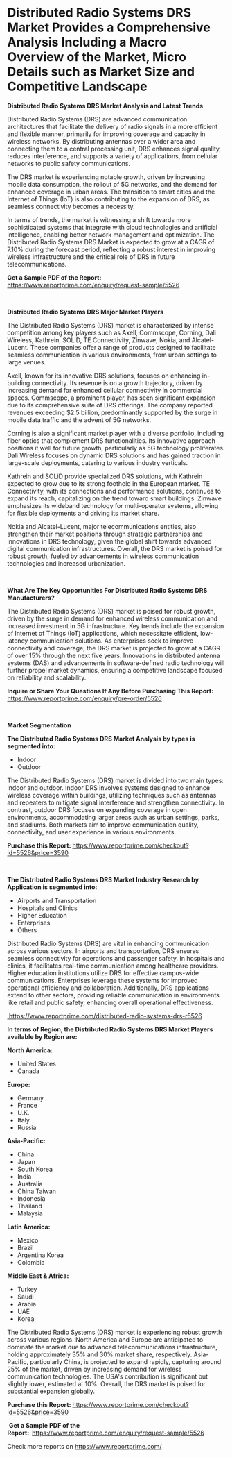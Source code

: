 <p><h1>Distributed Radio Systems DRS Market Provides a Comprehensive Analysis Including a Macro Overview of the Market, Micro Details such as Market Size and Competitive Landscape</h1></p><p><strong>Distributed Radio Systems DRS Market Analysis and Latest Trends</strong></p>
<p><p>Distributed Radio Systems (DRS) are advanced communication architectures that facilitate the delivery of radio signals in a more efficient and flexible manner, primarily for improving coverage and capacity in wireless networks. By distributing antennas over a wider area and connecting them to a central processing unit, DRS enhances signal quality, reduces interference, and supports a variety of applications, from cellular networks to public safety communications.</p><p>The DRS market is experiencing notable growth, driven by increasing mobile data consumption, the rollout of 5G networks, and the demand for enhanced coverage in urban areas. The transition to smart cities and the Internet of Things (IoT) is also contributing to the expansion of DRS, as seamless connectivity becomes a necessity. </p><p>In terms of trends, the market is witnessing a shift towards more sophisticated systems that integrate with cloud technologies and artificial intelligence, enabling better network management and optimization. The Distributed Radio Systems DRS Market is expected to grow at a CAGR of 7.10% during the forecast period, reflecting a robust interest in improving wireless infrastructure and the critical role of DRS in future telecommunications.</p></p>
<p><strong>Get a Sample PDF of the Report:&nbsp;</strong> <a href="https://www.reportprime.com/enquiry/request-sample/5526?utm_campaign=3202&utm_medium=2&utm_source=Github&utm_content=ia&utm_term=19032025&utm_id=distributed-radio-systems-drs">https://www.reportprime.com/enquiry/request-sample/5526</a></p>
<p>&nbsp;</p>
<p><strong>Distributed Radio Systems DRS Major Market Players</strong></p>
<p><p>The Distributed Radio Systems (DRS) market is characterized by intense competition among key players such as Axell, Commscope, Corning, Dali Wireless, Kathrein, SOLiD, TE Connectivity, Zinwave, Nokia, and Alcatel-Lucent. These companies offer a range of products designed to facilitate seamless communication in various environments, from urban settings to large venues.</p><p>Axell, known for its innovative DRS solutions, focuses on enhancing in-building connectivity. Its revenue is on a growth trajectory, driven by increasing demand for enhanced cellular connectivity in commercial spaces. Commscope, a prominent player, has seen significant expansion due to its comprehensive suite of DRS offerings. The company reported revenues exceeding $2.5 billion, predominantly supported by the surge in mobile data traffic and the advent of 5G networks.</p><p>Corning is also a significant market player with a diverse portfolio, including fiber optics that complement DRS functionalities. Its innovative approach positions it well for future growth, particularly as 5G technology proliferates. Dali Wireless focuses on dynamic DRS solutions and has gained traction in large-scale deployments, catering to various industry verticals.</p><p>Kathrein and SOLiD provide specialized DRS solutions, with Kathrein expected to grow due to its strong foothold in the European market. TE Connectivity, with its connections and performance solutions, continues to expand its reach, capitalizing on the trend toward smart buildings. Zinwave emphasizes its wideband technology for multi-operator systems, allowing for flexible deployments and driving its market share.</p><p>Nokia and Alcatel-Lucent, major telecommunications entities, also strengthen their market positions through strategic partnerships and innovations in DRS technology, given the global shift towards advanced digital communication infrastructures. Overall, the DRS market is poised for robust growth, fueled by advancements in wireless communication technologies and increased urbanization.</p></p>
<p>&nbsp;</p>
<p><strong>What Are The Key Opportunities For Distributed Radio Systems DRS Manufacturers?</strong></p>
<p><p>The Distributed Radio Systems (DRS) market is poised for robust growth, driven by the surge in demand for enhanced wireless communication and increased investment in 5G infrastructure. Key trends include the expansion of Internet of Things (IoT) applications, which necessitate efficient, low-latency communication solutions. As enterprises seek to improve connectivity and coverage, the DRS market is projected to grow at a CAGR of over 15% through the next five years. Innovations in distributed antenna systems (DAS) and advancements in software-defined radio technology will further propel market dynamics, ensuring a competitive landscape focused on reliability and scalability.</p></p>
<p><strong>Inquire or Share Your Questions If Any Before Purchasing This Report:</strong> <a href="https://www.reportprime.com/enquiry/pre-order/5526?utm_campaign=3202&utm_medium=2&utm_source=Github&utm_content=ia&utm_term=19032025&utm_id=distributed-radio-systems-drs">https://www.reportprime.com/enquiry/pre-order/5526</a></p>
<p>&nbsp;</p>
<p><strong>Market Segmentation</strong></p>
<p><strong>The Distributed Radio Systems DRS Market Analysis by types is segmented into:</strong></p>
<p><ul><li>Indoor</li><li>Outdoor</li></ul></p>
<p><p>The Distributed Radio Systems (DRS) market is divided into two main types: indoor and outdoor. Indoor DRS involves systems designed to enhance wireless coverage within buildings, utilizing techniques such as antennas and repeaters to mitigate signal interference and strengthen connectivity. In contrast, outdoor DRS focuses on expanding coverage in open environments, accommodating larger areas such as urban settings, parks, and stadiums. Both markets aim to improve communication quality, connectivity, and user experience in various environments.</p></p>
<p><strong>Purchase this Report:&nbsp;</strong><a href="https://www.reportprime.com/checkout?id=5526&price=3590&utm_campaign=3202&utm_medium=2&utm_source=Github&utm_content=ia&utm_term=19032025&utm_id=distributed-radio-systems-drs">https://www.reportprime.com/checkout?id=5526&price=3590</a></p>
<p>&nbsp;</p>
<p><strong>The Distributed Radio Systems DRS Market Industry Research by Application is segmented into:</strong></p>
<p><ul><li>Airports and Transportation</li><li>Hospitals and Clinics</li><li>Higher Education</li><li>Enterprises</li><li>Others</li></ul></p>
<p><p>Distributed Radio Systems (DRS) are vital in enhancing communication across various sectors. In airports and transportation, DRS ensures seamless connectivity for operations and passenger safety. In hospitals and clinics, it facilitates real-time communication among healthcare providers. Higher education institutions utilize DRS for effective campus-wide communications. Enterprises leverage these systems for improved operational efficiency and collaboration. Additionally, DRS applications extend to other sectors, providing reliable communication in environments like retail and public safety, enhancing overall operational effectiveness.</p></p>
<p><a href="https://www.reportprime.com/distributed-radio-systems-drs-r5526?utm_campaign=3202&utm_medium=2&utm_source=Github&utm_content=ia&utm_term=19032025&utm_id=distributed-radio-systems-drs">&nbsp;https://www.reportprime.com/distributed-radio-systems-drs-r5526</a></p>
<p><strong>In terms of Region, the Distributed Radio Systems DRS Market Players available by Region are:</strong></p>
<p>
    <p> <strong> North America: </strong>
        <ul>
            <li>United States</li>
            <li>Canada</li>
        </ul>
        </p> 
    <p> <strong> Europe: </strong>
        <ul>
            <li>Germany</li>
            <li>France</li>
            <li>U.K.</li>
            <li>Italy</li>
            <li>Russia</li>
        </ul>
        </p> 
    <p> <strong> Asia-Pacific: </strong>
        <ul>
            <li>China</li>
            <li>Japan</li>
            <li>South Korea</li>
            <li>India</li>
            <li>Australia</li>
            <li>China Taiwan</li>
            <li>Indonesia</li>
            <li>Thailand</li>
            <li>Malaysia</li>
        </ul>
        </p> 
    <p> <strong> Latin America: </strong>
        <ul>
            <li>Mexico</li>
            <li>Brazil</li>
            <li>Argentina Korea</li>
            <li>Colombia</li>
        </ul>
        </p> 
    <p> <strong> Middle East & Africa: </strong>
        <ul>
            <li>Turkey</li>
            <li>Saudi</li>
            <li>Arabia</li>
            <li>UAE</li>
            <li>Korea</li>
        </ul>
    </p>
    </p>
<p><p>The Distributed Radio Systems (DRS) market is experiencing robust growth across various regions. North America and Europe are anticipated to dominate the market due to advanced telecommunications infrastructure, holding approximately 35% and 30% market share, respectively. Asia-Pacific, particularly China, is projected to expand rapidly, capturing around 25% of the market, driven by increasing demand for wireless communication technologies. The USA's contribution is significant but slightly lower, estimated at 10%. Overall, the DRS market is poised for substantial expansion globally.</p></p>
<p><strong>Purchase this Report: </strong><a href="https://www.reportprime.com/checkout?id=5526&price=3590&utm_campaign=3202&utm_medium=2&utm_source=Github&utm_content=ia&utm_term=19032025&utm_id=distributed-radio-systems-drs">https://www.reportprime.com/checkout?id=5526&price=3590</a></p>
<p>&nbsp;<strong>Get a Sample PDF of the Report:&nbsp;&nbsp;</strong><a href="https://www.reportprime.com/enquiry/request-sample/5526?utm_campaign=3202&utm_medium=2&utm_source=Github&utm_content=ia&utm_term=19032025&utm_id=distributed-radio-systems-drs">https://www.reportprime.com/enquiry/request-sample/5526</a></p>
<p><strong></strong></p>
<p>Check more reports on <a href="https://www.reportprime.com/?utm_campaign=3202&utm_medium=2&utm_source=Github&utm_content=ia&utm_term=19032025&utm_id=distributed-radio-systems-drs">https://www.reportprime.com/</a></p>